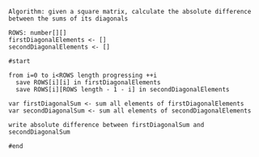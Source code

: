     Algorithm: given a square matrix, calculate the absolute difference between the sums of its diagonals

    ROWS: number[][]
    firstDiagonalElements <- []
    secondDiagonalElements <- []

    #start

    from i=0 to i<ROWS length progressing ++i
      save ROWS[i][i] in firstDiagonalElements
      save ROWS[i][ROWS length - 1 - i] in secondDiagonalElements 

    var firstDiagonalSum <- sum all elements of firstDiagonalElements
    var secondDiagonalSum <- sum all elements of secondDiagonalElements

    write absolute difference between firstDiagonalSum and secondDiagonalSum
    
    #end